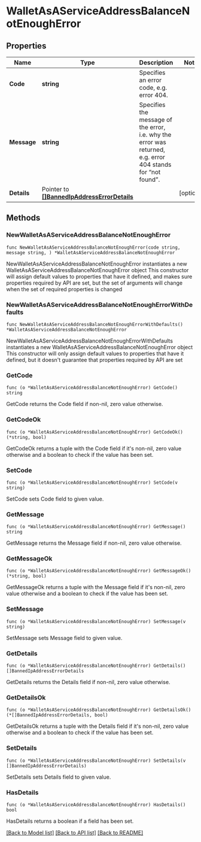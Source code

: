 # WalletAsAServiceAddressBalanceNotEnoughError

## Properties

Name | Type | Description | Notes
------------ | ------------- | ------------- | -------------
**Code** | **string** | Specifies an error code, e.g. error 404. | 
**Message** | **string** | Specifies the message of the error, i.e. why the error was returned, e.g. error 404 stands for “not found”. | 
**Details** | Pointer to [**[]BannedIpAddressErrorDetails**](BannedIpAddressErrorDetails.md) |  | [optional] 

## Methods

### NewWalletAsAServiceAddressBalanceNotEnoughError

`func NewWalletAsAServiceAddressBalanceNotEnoughError(code string, message string, ) *WalletAsAServiceAddressBalanceNotEnoughError`

NewWalletAsAServiceAddressBalanceNotEnoughError instantiates a new WalletAsAServiceAddressBalanceNotEnoughError object
This constructor will assign default values to properties that have it defined,
and makes sure properties required by API are set, but the set of arguments
will change when the set of required properties is changed

### NewWalletAsAServiceAddressBalanceNotEnoughErrorWithDefaults

`func NewWalletAsAServiceAddressBalanceNotEnoughErrorWithDefaults() *WalletAsAServiceAddressBalanceNotEnoughError`

NewWalletAsAServiceAddressBalanceNotEnoughErrorWithDefaults instantiates a new WalletAsAServiceAddressBalanceNotEnoughError object
This constructor will only assign default values to properties that have it defined,
but it doesn't guarantee that properties required by API are set

### GetCode

`func (o *WalletAsAServiceAddressBalanceNotEnoughError) GetCode() string`

GetCode returns the Code field if non-nil, zero value otherwise.

### GetCodeOk

`func (o *WalletAsAServiceAddressBalanceNotEnoughError) GetCodeOk() (*string, bool)`

GetCodeOk returns a tuple with the Code field if it's non-nil, zero value otherwise
and a boolean to check if the value has been set.

### SetCode

`func (o *WalletAsAServiceAddressBalanceNotEnoughError) SetCode(v string)`

SetCode sets Code field to given value.


### GetMessage

`func (o *WalletAsAServiceAddressBalanceNotEnoughError) GetMessage() string`

GetMessage returns the Message field if non-nil, zero value otherwise.

### GetMessageOk

`func (o *WalletAsAServiceAddressBalanceNotEnoughError) GetMessageOk() (*string, bool)`

GetMessageOk returns a tuple with the Message field if it's non-nil, zero value otherwise
and a boolean to check if the value has been set.

### SetMessage

`func (o *WalletAsAServiceAddressBalanceNotEnoughError) SetMessage(v string)`

SetMessage sets Message field to given value.


### GetDetails

`func (o *WalletAsAServiceAddressBalanceNotEnoughError) GetDetails() []BannedIpAddressErrorDetails`

GetDetails returns the Details field if non-nil, zero value otherwise.

### GetDetailsOk

`func (o *WalletAsAServiceAddressBalanceNotEnoughError) GetDetailsOk() (*[]BannedIpAddressErrorDetails, bool)`

GetDetailsOk returns a tuple with the Details field if it's non-nil, zero value otherwise
and a boolean to check if the value has been set.

### SetDetails

`func (o *WalletAsAServiceAddressBalanceNotEnoughError) SetDetails(v []BannedIpAddressErrorDetails)`

SetDetails sets Details field to given value.

### HasDetails

`func (o *WalletAsAServiceAddressBalanceNotEnoughError) HasDetails() bool`

HasDetails returns a boolean if a field has been set.


[[Back to Model list]](../README.md#documentation-for-models) [[Back to API list]](../README.md#documentation-for-api-endpoints) [[Back to README]](../README.md)


